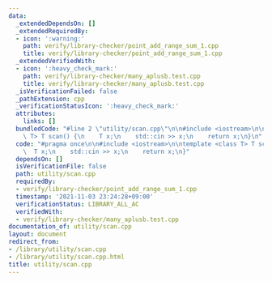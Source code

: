 ```yaml
---
data:
  _extendedDependsOn: []
  _extendedRequiredBy:
  - icon: ':warning:'
    path: verify/library-checker/point_add_range_sum_1.cpp
    title: verify/library-checker/point_add_range_sum_1.cpp
  _extendedVerifiedWith:
  - icon: ':heavy_check_mark:'
    path: verify/library-checker/many_aplusb.test.cpp
    title: verify/library-checker/many_aplusb.test.cpp
  _isVerificationFailed: false
  _pathExtension: cpp
  _verificationStatusIcon: ':heavy_check_mark:'
  attributes:
    links: []
  bundledCode: "#line 2 \"utility/scan.cpp\"\n\n#include <iostream>\n\ntemplate <class\
    \ T> T scan() {\n    T x;\n    std::cin >> x;\n    return x;\n}\n"
  code: "#pragma once\n\n#include <iostream>\n\ntemplate <class T> T scan() {\n  \
    \  T x;\n    std::cin >> x;\n    return x;\n}"
  dependsOn: []
  isVerificationFile: false
  path: utility/scan.cpp
  requiredBy:
  - verify/library-checker/point_add_range_sum_1.cpp
  timestamp: '2021-11-03 23:24:28+09:00'
  verificationStatus: LIBRARY_ALL_AC
  verifiedWith:
  - verify/library-checker/many_aplusb.test.cpp
documentation_of: utility/scan.cpp
layout: document
redirect_from:
- /library/utility/scan.cpp
- /library/utility/scan.cpp.html
title: utility/scan.cpp
---
```

